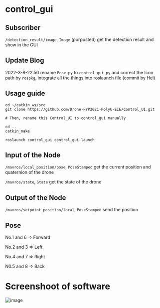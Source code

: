 # control_gui

## Subscriber
`/detection_result/image`, `Image` (porposted) get the detection result and show in the GUI

## Update Blog
2022-3-8-22:50 rename `Pose.py` to `control_gui.py` and correct the Icon path by `rospkg`, integrate all the things into roslaunch file (commit by Hei)


## Usage guide
```
cd ~/catkin_ws/src
git clone https://github.com/Drone-FYP2021-PolyU-EIE/Control_UI.git

# Then, rename this Control_UI to control_gui manually

cd ..
catkin_make

roslaunch control_gui control_gui.launch
```

## Input of the Node
`/mavros/local_position/pose`, `PoseStamped` get the current position and quaternion of the drone

`/mavros/state`, `State` get the state of the drone


## Output of the Node
`/mavros/setpoint_position/local`, `PoseStamped` send the position

## Pose 
No.1 and 6 => Forward

No.2 and 3 => Left

No.4 and 7 => Right

N0.5 and 8 => Back

# Screenshoot  of software
![image](https://user-images.githubusercontent.com/45313904/158188202-9e412de5-2663-4d0c-8053-847f48f004c9.png)

